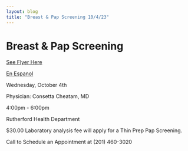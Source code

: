 ```yaml
---
layout: blog
title: "Breast & Pap Screening 10/4/23"
---
```


# Breast & Pap Screening

[See Flyer Here](https://storage.googleapis.com/static.rutherford-nj.com/health/posts/BCP%20Screening%2010.04.23.pdf)

[En Espanol](https://storage.googleapis.com/static.rutherford-nj.com/health/posts/BCP%20Screening%20Spanish%2010.04.23.pdf)

Wednesday, October 4th

Physician: Consetta Cheatam, MD

4:00pm - 6:00pm

Rutherford Health Department

$30.00 Laboratory analysis fee will apply for a Thin Prep Pap Screening.

Call to Schedule an Appointment at (201) 460-3020
